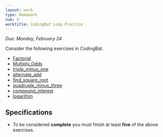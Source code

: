 ```yaml
---
layout: work
type: Homework
num: 5
worktitle: CodingBat Loop Practice
---
```


*Due: Monday, February 24*

Consider the following exercises in CodingBat.

- [Factorial](https://codingbat.com/prob/p267310)
- [Multiply_Odds](https://codingbat.com/prob/p252445)
- [triple_minus_one](https://codingbat.com/prob/p284602)
- [alternate_add](https://codingbat.com/prob/p278944)
- [find_square_root](https://codingbat.com/prob/p247057)
- [quadruple_minus_three](https://codingbat.com/prob/p257566)
- [compound_interest](https://codingbat.com/prob/p284403)
- [logarithm](https://codingbat.com/prob/p218022)


## Specifications

- To be considered **complete** you must finish at least **five** of the above exercises.
